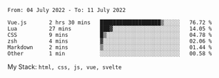 <!--START_SECTION:waka-->

```text
From: 04 July 2022 - To: 11 July 2022

Vue.js       2 hrs 30 mins   ███████████████████▒░░░░░   76.72 %
Lua          27 mins         ███▓░░░░░░░░░░░░░░░░░░░░░   14.05 %
CSS          9 mins          █▒░░░░░░░░░░░░░░░░░░░░░░░   04.78 %
zsh          4 mins          ▓░░░░░░░░░░░░░░░░░░░░░░░░   02.06 %
Markdown     2 mins          ▒░░░░░░░░░░░░░░░░░░░░░░░░   01.44 %
Other        1 min           ░░░░░░░░░░░░░░░░░░░░░░░░░   00.58 %
```

<!--END_SECTION:waka-->
My Stack: `html, css, js, vue, svelte`
